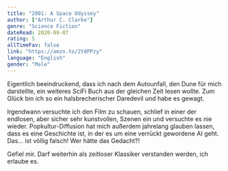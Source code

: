 ```yaml
---
title: "2001: A Space Odyssey"
author: ["Arthur C. Clarke"]
genre: "Science Fiction"
dateRead: 2020-09-07
rating: 5
allTimeFav: false
link: "https://amzn.to/2YdPPzy"
language: "English"
gender: "Male"
---
```


Eigentlich beeindruckend, dass ich nach dem Autounfall, den Dune für mich darstellte, ein weiteres SciFi Buch aus der gleichen Zeit lesen wollte. Zum Glück bin ich so ein halsbrecherischer Daredevil und habe es gewagt.

Irgendwann versuchte ich den Film zu schauen, schlief in einer der endlosen, aber sicher sehr kunstvollen, Szenen ein und versuchte es nie wieder. Popkultur-Diffusion hat mich außerdem jahrelang glauben lassen, dass es eine Geschichte ist, in der es um eine verrückt gewordene AI geht. Das… ist völlig falsch! Wer hätte das Gedacht?!

Gefiel mir. Darf weiterhin als zeitloser Klassiker verstanden werden, ich erlaube es.
